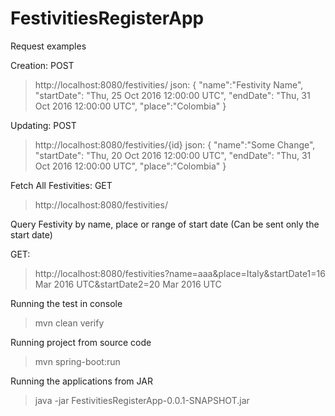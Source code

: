 # FestivitiesRegisterApp

Request examples

Creation:
POST 
> http://localhost:8080/festivities/
json:
{
    "name":"Festivity Name",
    "startDate": "Thu, 25 Oct 2016 12:00:00 UTC",
    "endDate": "Thu, 31 Oct 2016 12:00:00 UTC",
    "place":"Colombia"
}

Updating:
POST 
> http://localhost:8080/festivities/{id}
json:
{
    "name":"Some Change",
    "startDate": "Thu, 20 Oct 2016 12:00:00 UTC",
    "endDate": "Thu, 31 Oct 2016 12:00:00 UTC",
    "place":"Colombia"
}

Fetch All Festivities:
GET 
> http://localhost:8080/festivities/

Query Festivity by name, place or range of start date (Can be sent only the start date)

GET:
> http://localhost:8080/festivities?name=aaa&place=Italy&startDate1=16 Mar 2016 UTC&startDate2=20 Mar 2016 UTC

Running the test in console
> mvn clean verify

Running project from source code
> mvn spring-boot:run

Running the applications from JAR
> java -jar FestivitiesRegisterApp-0.0.1-SNAPSHOT.jar 
 

